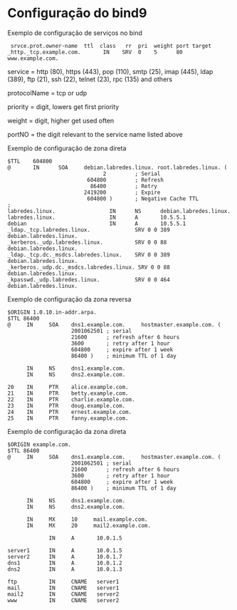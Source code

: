 # Configuração do bind9

Exemplo de configuração de serviços no bind

```
 srvce.prot.owner-name  ttl  class   rr  pri  weight port target
_http._tcp.example.com.       IN    SRV  0    5      80   www.example.com.
```

service = http (80), https (443), pop (110), smtp (25), imap (445), ldap (389), ftp (21), ssh (22), telnet (23), rpc (135) and others

protocolName = tcp or udp

priority = digit, lowers get first priority

weight = digit, higher get used often

portNO = the digit relevant to the service name listed above


Exemplo de configuração de zona direta

```
$TTL    604800
@       IN      SOA     debian.labredes.linux. root.labredes.linux. (
                              2         ; Serial
                         604800         ; Refresh
                          86400         ; Retry
                        2419200         ; Expire
                         604800 )       ; Negative Cache TTL
;
labredes.linux.                 IN      NS      debian.labredes.linux.
labredes.linux.                 IN      A       10.5.5.1
debian                          IN      A       10.5.5.1
_ldap._tcp.labredes.linux.              SRV 0 0 389 debian.labredes.linux.
_kerberos._udp.labredes.linux.          SRV 0 0 88 debian.labredes.linux.
_ldap._tcp.dc._msdcs.labredes.linux.    SRV 0 0 389 debian.labredes.linux.
_kerberos._udp.dc._msdcs.labredes.linux. SRV 0 0 88 debian.labredes.linux.
_kpasswd._udp.labredes.linux.           SRV 0 0 464 debian.labredes.linux.
```

Exemplo de configuração da zona reversa

```
$ORIGIN 1.0.10.in-addr.arpa.
$TTL 86400
@     IN     SOA    dns1.example.com.     hostmaster.example.com. (
                    2001062501 ; serial
                    21600      ; refresh after 6 hours
                    3600       ; retry after 1 hour
                    604800     ; expire after 1 week
                    86400 )    ; minimum TTL of 1 day

      IN     NS     dns1.example.com.
      IN     NS     dns2.example.com.

20    IN     PTR    alice.example.com.
21    IN     PTR    betty.example.com.
22    IN     PTR    charlie.example.com.
23    IN     PTR    doug.example.com.
24    IN     PTR    ernest.example.com.
25    IN     PTR    fanny.example.com.
```

Exemplo de configuração da zona direta

```
$ORIGIN example.com.
$TTL 86400
@     IN     SOA    dns1.example.com.     hostmaster.example.com. (
                    2001062501 ; serial
                    21600      ; refresh after 6 hours
                    3600       ; retry after 1 hour
                    604800     ; expire after 1 week
                    86400 )    ; minimum TTL of 1 day

      IN     NS     dns1.example.com.
      IN     NS     dns2.example.com.

      IN     MX     10     mail.example.com.
      IN     MX     20     mail2.example.com.

             IN     A       10.0.1.5

server1      IN     A       10.0.1.5
server2      IN     A       10.0.1.7
dns1         IN     A       10.0.1.2
dns2         IN     A       10.0.1.3

ftp          IN     CNAME   server1
mail         IN     CNAME   server1
mail2        IN     CNAME   server2
www          IN     CNAME   server2
```